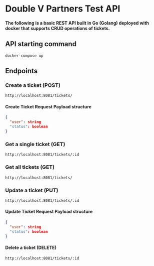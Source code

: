# Double V Partners Test API
#### The following is a basic REST API built in Go (Golang) deployed with docker that supports CRUD operations of tickets.
## API starting command
``` console
docker-compose up
```
## Endpoints

### Create a ticket (POST)
``` 
http://localhost:8081/tickets/
```
#### Create Ticket Request Payload structure
```JSON
{
  "user": string 
  "status": boolean
}
``` 
### Get a single ticket (GET)
``` 
http://localhost:8081/tickets/:id
```
### Get all tickets (GET)
``` 
http://localhost:8081/tickets/
```
### Update a ticket (PUT)
``` 
http://localhost:8081/tickets/:id
```
#### Update Ticket Request Payload structure
```JSON
{
  "user": string 
  "status": boolean
}
``` 
#### Delete a ticket (DELETE)
``` 
http://localhost:8081/tickets/:id
```


